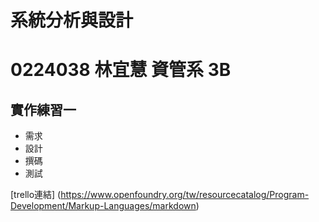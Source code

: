 # 系統分析與設計 #
# 0224038 林宜慧 資管系 3B  #

## 實作練習一 ##
- 需求
- 設計
- 撰碼
- 測試

[trello連結] (https://www.openfoundry.org/tw/resourcecatalog/Program-Development/Markup-Languages/markdown)
